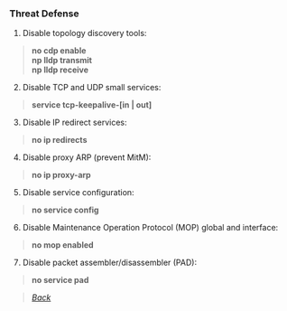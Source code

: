 ### Threat Defense  

1. Disable topology discovery tools:  
> **no cdp enable  
> np lldp transmit  
> np lldp receive**  
2. Disable TCP and UDP small services:  
> **service tcp-keepalive-[in | out]**  
3. Disable IP redirect services:  
> **no ip redirects**  
4. Disable proxy ARP (prevent MitM):  
> **no ip proxy-arp**  
5. Disable service configuration:  
> **no service config**  
6. Disable Maintenance Operation Protocol (MOP) global and interface:  
> **no mop enabled**  
7. Disable packet assembler/disassembler (PAD):  
> **no service pad**  


> *[Back](https://github.com/network-dluong/CCNP-ENCOR/tree/5.0-Security)*  
